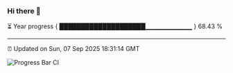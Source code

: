 ### Hi there 👋

⏳ Year progress { ████████████████████▁▁▁▁▁▁▁▁▁▁ } 68.43 %

---

⏰ Updated on Sun, 07 Sep 2025 18:31:14 GMT

![Progress Bar CI](https://github.com/DhruviPatel157/GitHub-Actions-Demo/workflows/Progress%20Bar%20CI/badge.svg)
